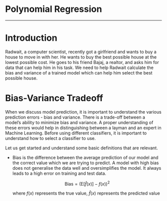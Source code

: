 # Polynomial Regression

---

# Introduction

Radwait, a computer scientist, recently got a girlfriend and wants to buy a house to move in with her. He wants to buy the best possible house at the lowest possible cost. He goes to his friend Bajaj, a realtor, and asks him for data that can help him in his task. We need to help Radwait calculate the bias and variance of a trained model which can help him select the best possible house.

# Bias-Variance Tradeoff

When we discuss model prediction, it is important to understand the various prediction errors - bias and variance. There is a trade-off between a model’s ability to minimize bias and variance.
A proper understanding of these errors would help in distinguishing between a layman and an expert in Machine Learning. Before using different classifiers, it is important to understand how to select a classifier to use.

Let us get started and understand some basic definitions that are relevant. 

- Bias is the difference between the average prediction of our model and the correct value which we are trying to predict. A model with high bias does not generalise the data well and oversimplifies the model. It always leads to a high error on training and test data.
    
    $$
    \text{Bias} = (\text{E}[\hat{f}(x)] - f(x))^2
    $$
    
    where $f(x)$ represents the true value, $\hat{f}(x)$ represents the predicted value
